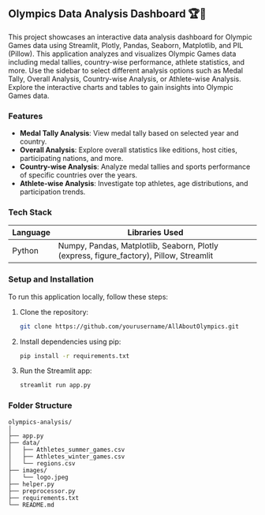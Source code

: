## Olympics Data Analysis Dashboard 🏆📅

This project showcases an interactive data analysis dashboard for Olympic Games data using Streamlit, Plotly, Pandas, Seaborn, Matplotlib, and PIL (Pillow). 
This application analyzes and visualizes Olympic Games data including medal tallies, country-wise performance, athlete statistics, and more.
Use the sidebar to select different analysis options such as Medal Tally, Overall Analysis, Country-wise Analysis, or Athlete-wise Analysis. Explore the interactive charts and tables to gain insights into Olympic Games data.

### Features
- **Medal Tally Analysis**: View medal tally based on selected year and country.
- **Overall Analysis**: Explore overall statistics like editions, host cities, participating nations, and more.
- **Country-wise Analysis**: Analyze medal tallies and sports performance of specific countries over the years.
- **Athlete-wise Analysis**: Investigate top athletes, age distributions, and participation trends.

### Tech Stack
| Language | Libraries Used |
|-----------|---------------|
| Python | Numpy, Pandas, Matplotlib, Seaborn, Plotly (express, figure_factory), Pillow, Streamlit|

### Setup and Installation
To run this application locally, follow these steps:

1. Clone the repository:
   ```bash
   git clone https://github.com/yourusername/AllAboutOlympics.git
   ```

2. Install dependencies using pip:
   ```bash
   pip install -r requirements.txt
   ```

3. Run the Streamlit app:
   ```bash
   streamlit run app.py
   ```

### Folder Structure

``` 
olympics-analysis/
│
├── app.py                
├── data/                 
│   ├── Athletes_summer_games.csv
│   ├── Athletes_winter_games.csv
│   └── regions.csv
├── images/              
│   └── logo.jpeg
├── helper.py             
├── preprocessor.py       
├── requirements.txt     
└── README.md             

```
